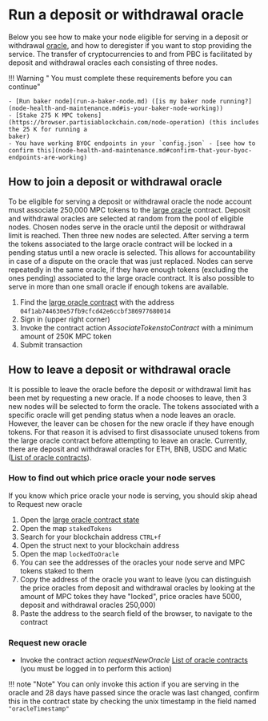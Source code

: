 # Run a deposit or withdrawal oracle

Below you see how to make your node eligible for serving in a deposit or
withdrawal [oracle](../pbc-fundamentals/dictionary.md#oracle-node), and how to deregister if you want to stop providing
the service. The transfer of cryptocurrencies to and from PBC is facilitated by deposit and withdrawal oracles each 
consisting of three nodes.

!!! Warning " You must complete these requirements before you can continue"    

    - [Run baker node](run-a-baker-node.md) ([is my baker node running?](node-health-and-maintenance.md#is-your-baker-node-working))    
    - [Stake 275 K MPC tokens](https://browser.partisiablockchain.com/node-operation) (this includes the 25 K for running a
    baker)
    - You have working BYOC endpoints in your `config.json` - [see how to confirm this](node-health-and-maintenance.md#confirm-that-your-byoc-endpoints-are-working)

## How to join a deposit or withdrawal oracle

To be eligible for serving a deposit or withdrawal oracle the node account must associate 250,000 MPC tokens to
the [large oracle](../pbc-fundamentals/dictionary.md#large-oracle)
contract. Deposit and withdrawal oracles are selected at random from the pool of eligible nodes. Chosen nodes serve in
the oracle until the deposit or withdrawal limit is reached. Then three new nodes are selected. After serving a term the
tokens associated to the large oracle contract will be locked in a pending status until a new oracle is selected. This
allows for accountability in case of a dispute on the oracle that was just replaced. Nodes can serve repeatedly in the
same oracle, if they have enough tokens (excluding the ones pending) associated to the large oracle contract. It is also
possible to serve in more than one small oracle if enough tokens are available.

1. Find
   the [large oracle contract](https://browser.partisiablockchain.com/contracts/04f1ab744630e57fb9cfcd42e6ccbf386977680014/associateTokensToContract)
   with the address `04f1ab744630e57fb9cfcd42e6ccbf386977680014`
2. Sign in (upper right corner)
3. Invoke the contract action _AssociateTokenstoContract_ with a minimum amount of 250K MPC token
4. Submit transaction

## How to leave a deposit or withdrawal oracle

It is possible to leave the oracle before the deposit or withdrawal limit has been met by requesting a new oracle. If a node chooses to leave, then
3 new nodes will be selected to form the oracle. The tokens associated with a specific oracle will get pending status
when a node leaves an oracle. However, the leaver can be chosen for the new oracle if they have enough tokens. For that
reason it is advised to first disassociate unused tokens from the large oracle contract before attempting to leave an
oracle. Currently, there are deposit and withdrawal oracles for ETH, BNB, USDC and Matic ([List of oracle contracts](../pbc-fundamentals/byoc/bridging-byoc-by-sending-transactions.md#bridgeable-coins-on-mainnet)).

### How to find out which price oracle your node serves

If you know which price oracle your node is serving, you should skip ahead to Request new oracle

1. Open the [large oracle contract state](https://browser.partisiablockchain.com/contracts/04f1ab744630e57fb9cfcd42e6ccbf386977680014?tab=state)
2. Open the map `stakedTokens`
3. Search for your blockchain address `CTRL+f`
4. Open the struct next to your blockchain address
5. Open the map `lockedToOracle`
6. You can see the addresses of the oracles your node serve and MPC tokens staked to them
7. Copy the address of the oracle you want to leave (you can distinguish the price oracles from deposit and withdrawal oracles by looking at the amount of MPC tokes they have "locked", price oracles have 5000, deposit and withdrawal oracles 250,000)
8. Paste the address to the search field of the browser, to navigate to the contract

### Request new oracle   

- Invoke the contract action _requestNewOracle_ [List of oracle contracts](../pbc-fundamentals/byoc/bridging-byoc-by-sending-transactions.md#bridgeable-coins-on-mainnet) (you must be logged in to perform this action)   
 

!!! note "Note"
    You can only invoke this action if you are serving in the oracle and
    28 days have passed since the oracle was last changed, confirm this in the contract state by checking the unix
    timestamp in the field named `"oracleTimestamp"`
    
